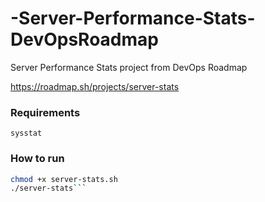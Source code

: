 # -Server-Performance-Stats-DevOpsRoadmap
 Server Performance Stats project from DevOps Roadmap

https://roadmap.sh/projects/server-stats

### Requirements
 ```sysstat```

### How to run
```bash
chmod +x server-stats.sh
./server-stats```

